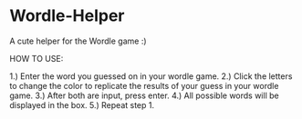 # Wordle-Helper

A cute helper for the Wordle game :)

HOW TO USE:

1.) Enter the word you guessed on in your wordle game. 
2.) Click the letters to change the color to replicate the results of your guess in your wordle game.
3.) After both are input, press enter.
4.) All possible words will be displayed in the box.
5.) Repeat step 1. 
